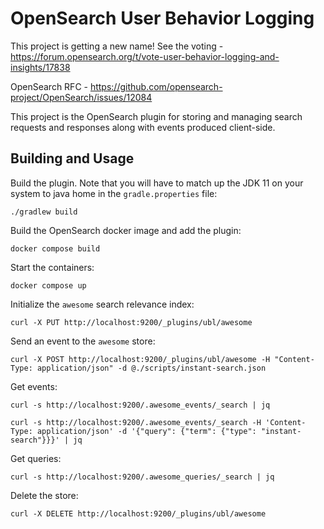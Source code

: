 # OpenSearch User Behavior Logging

This project is getting a new name! See the voting - https://forum.opensearch.org/t/vote-user-behavior-logging-and-insights/17838

OpenSearch RFC - https://github.com/opensearch-project/OpenSearch/issues/12084

This project is the OpenSearch plugin for storing and managing search requests and responses along with events produced client-side.

## Building and Usage

Build the plugin.  Note that you will have to match up the JDK 11 on your system to java home in the `gradle.properties` file:

`./gradlew build`

Build the OpenSearch docker image and add the plugin:

`docker compose build`

Start the containers:

`docker compose up`

Initialize the `awesome` search relevance index:

```
curl -X PUT http://localhost:9200/_plugins/ubl/awesome
```

Send an event to the `awesome` store:

```
curl -X POST http://localhost:9200/_plugins/ubl/awesome -H "Content-Type: application/json" -d @./scripts/instant-search.json
```

Get events:

```
curl -s http://localhost:9200/.awesome_events/_search | jq
```

```
curl -s http://localhost:9200/.awesome_events/_search -H 'Content-Type: application/json' -d '{"query": {"term": {"type": "instant-search"}}}' | jq
```

Get queries:

```
curl -s http://localhost:9200/.awesome_queries/_search | jq
```

Delete the store:

```
curl -X DELETE http://localhost:9200/_plugins/ubl/awesome
```